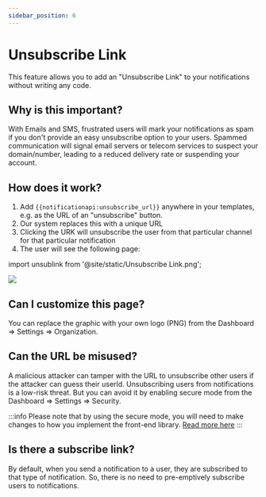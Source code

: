 ```yaml
---
sidebar_position: 6
---
```


# Unsubscribe Link

This feature allows you to add an "Unsubscribe Link" to your notifications without writing any code.

## Why is this important?

With Emails and SMS, frustrated users will mark your notifications as spam if you don't provide an easy unsubscribe option to your users. Spammed communication will signal email servers or telecom services to suspect your domain/number, leading to a reduced delivery rate or suspending your account.

## How does it work?

1. Add `{{notificationapi:unsubscribe_url}}` anywhere in your templates, e.g. as the URL of an "unsubscribe" button.
2. Our system replaces this with a unique URL
3. Clicking the URK will unsubscribe the user from that particular channel for that particular notification
4. The user will see the following page:

import unsublink from '@site/static/Unsubscribe Link.png';

<img src={unsublink} />

## Can I customize this page?

You can replace the graphic with your own logo (PNG) from the Dashboard => Settings => Organization.

## Can the URL be misused?

A malicious attacker can tamper with the URL to unsubscribe other users if the attacker can guess their userId. Unsubscribing users from notifications is a low-risk threat. But you can avoid it by enabling secure mode from the Dashboard => Settings => Security.

:::info
Please note that by using the secure mode, you will need to make changes to how you implement the front-end library. [Read more here](../reference/js-client.md#secure-mode)
:::

## Is there a subscribe link?

By default, when you send a notification to a user, they are subscribed to that type of notification. So, there is no need to pre-emptively subscribe users to notifications.
